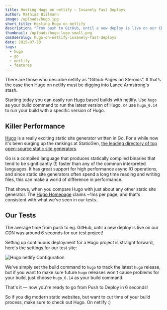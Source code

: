 ```yaml
---
title: Hosting Hugo on netlify — Insanely Fast Deploys
author: Mathias Biilmann
image: /uploads/hugo.jpg
short_title: Hosting Hugo on netlify
description: "From push to GitHub, until a new deploy is live on our CDN in 6 seconds for our test project!"
thumbnail: /uploads/hugo-logo-small.png
cmsUserSlug: hugo-on-netlify-insanely-fast-deploys
date: 2015-07-30
tags:
  - hugo
  - go
  - netlify
  - features
---
```


There are those who describe netlify as “Github Pages on Steroids”. If that’s the case then Hugo on netlify must be digging into Lance Armstrong's stash.

Starting today you can easily run [Hugo](https://gohugo.io/) based builds with netlify. Use `hugo` as your build command to run the latest version of Hugo, or use `hugo_0.14` to run your build with a specific version of Hugo.

<!-- excerpt -->

## Killer Performance

[Hugo](https://gohugo.io/) is a really exciting static site generator written in Go. For a while now it's been surging up the rankings at StaticGen, [the leading directory of top open-source static site generators](https://www.staticgen.com/).

Go is a compiled language that produces statically compiled binaries that tend to be significantly (!) faster than any of the common interpreted languages. It has great support for high performance async IO operations, and since static site generators often spend a long time reading and writing files, this can make a world of difference in performance.

That shows, when you compare Hugo with just about any other static site generator. The [Hugo Homepage](http://gohugo.io/overview/introduction/) claims ~1ms per page, and that's consistent with what we've seen in our tests.

## Our Tests

The average time from push to eg. GitHub, until a new deploy is live on our CDN was around 6 seconds for our test project!

Setting up continuous deployment for a Hugo project is straight forward, here's the settings for our test site:

![Hugo netlify Configuration](/uploads/hugo-configuration.png)

We've simply set the build command to `hugo` to track the latest `hugo` release, but if you want to make sure future `hugo` releases won't cause problems for your build, just choose `hugo_0.14` as your build command.

That's it — now you're ready to go from Push to Deploy in 6 seconds!

So if you dig modern static websites, but want to cut time of your build process, make sure to check out Hugo. On netlify :)
